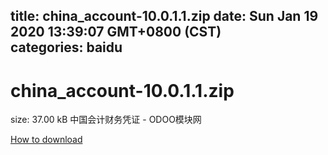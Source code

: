 
title: china_account-10.0.1.1.zip
date: Sun Jan 19 2020 13:39:07 GMT+0800 (CST)    
categories: baidu
---

# china_account-10.0.1.1.zip
size: 37.00 kB
 中国会计财务凭证 - ODOO模块网
 

[How to download](https://bpcam.bemobtrk.com/go/2ceec3aa-1ca2-46d6-b9ff-aaa5c184517c?jno=3956)